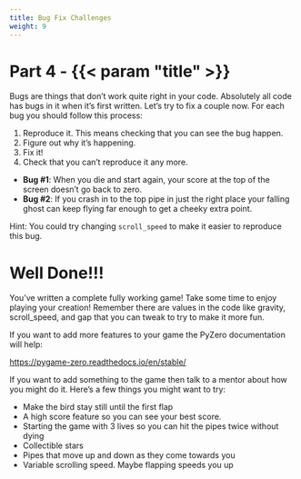 ```yaml
---
title: Bug Fix Challenges
weight: 9
---
```


# Part 4 - {{< param "title" >}}

Bugs are things that don’t work quite right in your code. Absolutely all code has bugs in it when it’s first written. Let’s try to fix a couple now. For each bug you should follow this process:

1. Reproduce it. This means checking that you can see the bug happen.
2. Figure out why it’s happening.
3. Fix it!
4. Check that you can’t reproduce it any more.

- **Bug #1**: When you die and start again, your score at the top of the screen doesn’t go back to zero.
- **Bug #2**: If you crash in to the top pipe in just the right place your falling ghost can keep flying far enough to get a cheeky extra point.

Hint: You could try changing `scroll_speed` to make it easier to reproduce this bug.

# Well Done!!!

You’ve written a complete fully working game! Take some time to enjoy playing your creation! Remember there are values in the code like gravity, scroll_speed, and gap that you can tweak to try to make it more fun.

If you want to add more features to your game the PyZero documentation will help:

https://pygame-zero.readthedocs.io/en/stable/

If you want to add something to the game then talk to a mentor about how you might do it. Here’s a few things you might want to try:

- Make the bird stay still until the first flap
- A high score feature so you can see your best score.
- Starting the game with 3 lives so you can hit the pipes twice without dying
- Collectible stars
- Pipes that move up and down as they come towards you
- Variable scrolling speed. Maybe flapping speeds you up